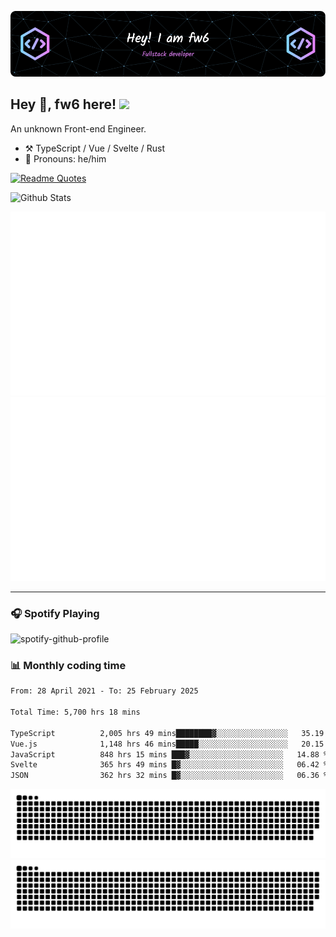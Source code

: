 ![Header](github-header-image.png)

## Hey 👋, fw6 here! <img src="https://github.githubassets.com/images/mona-whisper.gif" height="24" />


An unknown Front-end Engineer.

-   :hammer_and_pick: TypeScript / Vue / Svelte / Rust
-   :man: Pronouns: he/him


[![Readme Quotes](https://quotes-github-readme.vercel.app/api?type=horizontal&theme=algolia)](https://github.com/piyushsuthar/github-readme-quotes)



![Github Stats](https://github-readme-stats.vercel.app/api?username=fw6&bg_color=30,e96443,904e95&title_color=fff&text_color=fff)

![](https://raw.githubusercontent.com/fw6/github-stats-transparent/output/generated/overview.svg)
![](https://raw.githubusercontent.com/fw6/github-stats-transparent/output/generated/languages.svg)


---

### 🎧 Spotify Playing

<!-- ![spotify-github-profile](/img/default.svg) -->

![spotify-github-profile](https://spotify-github-profile.vercel.app/api/view.svg?uid=r6wn4hdvypv0lkzyrj0e0pjct&cover_image=true&theme=default&show_offline=true&background_color=9a10ad&interchange=true&bar_color_cover=true)



### :bar_chart: Monthly coding time 

<!--START_SECTION:waka-->

```txt
From: 28 April 2021 - To: 25 February 2025

Total Time: 5,700 hrs 18 mins

TypeScript          2,005 hrs 49 mins████████▓░░░░░░░░░░░░░░░░   35.19 %
Vue.js              1,148 hrs 46 mins█████░░░░░░░░░░░░░░░░░░░░   20.15 %
JavaScript          848 hrs 15 mins ███▓░░░░░░░░░░░░░░░░░░░░░   14.88 %
Svelte              365 hrs 49 mins █▓░░░░░░░░░░░░░░░░░░░░░░░   06.42 %
JSON                362 hrs 32 mins █▓░░░░░░░░░░░░░░░░░░░░░░░   06.36 %
```

<!--END_SECTION:waka-->




![github contribution grid snake animation](https://raw.githubusercontent.com/platane/platane/output/github-contribution-grid-snake-dark.svg#gh-dark-mode-only)![github contribution grid snake animation](https://raw.githubusercontent.com/platane/platane/output/github-contribution-grid-snake.svg#gh-light-mode-only)
